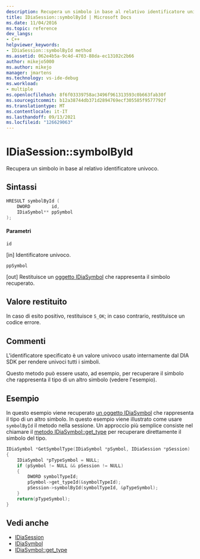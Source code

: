 ```yaml
---
description: Recupera un simbolo in base al relativo identificatore univoco.
title: IDiaSession::symbolById | Microsoft Docs
ms.date: 11/04/2016
ms.topic: reference
dev_langs:
- C++
helpviewer_keywords:
- IDiaSession::symbolById method
ms.assetid: 062e4b5a-9c4d-4703-88da-ec13102c2b66
author: mikejo5000
ms.author: mikejo
manager: jmartens
ms.technology: vs-ide-debug
ms.workload:
- multiple
ms.openlocfilehash: 8f6f03339758ac3496f961313593c0b663fab30f
ms.sourcegitcommit: b12a38744db371d2894769ecf305585f9577792f
ms.translationtype: MT
ms.contentlocale: it-IT
ms.lasthandoff: 09/13/2021
ms.locfileid: "126629063"
---
```

# <a name="idiasessionsymbolbyid"></a>IDiaSession::symbolById
Recupera un simbolo in base al relativo identificatore univoco.

## <a name="syntax"></a>Sintassi

```C++
HRESULT symbolById (
    DWORD        id,
    IDiaSymbol** ppSymbol
);
```

#### <a name="parameters"></a>Parametri
`id`

[in] Identificatore univoco.

`ppSymbol`

[out] Restituisce un [oggetto IDiaSymbol](../../debugger/debug-interface-access/idiasymbol.md) che rappresenta il simbolo recuperato.

## <a name="return-value"></a>Valore restituito
In caso di esito positivo, restituisce `S_OK`; in caso contrario, restituisce un codice errore.

## <a name="remarks"></a>Commenti
L'identificatore specificato è un valore univoco usato internamente dal DIA SDK per rendere univoci tutti i simboli.

Questo metodo può essere usato, ad esempio, per recuperare il simbolo che rappresenta il tipo di un altro simbolo (vedere l'esempio).

## <a name="example"></a>Esempio
In questo esempio viene recuperato [un oggetto IDiaSymbol](../../debugger/debug-interface-access/idiasymbol.md) che rappresenta il tipo di un altro simbolo. In questo esempio viene illustrato come usare `symbolById` il metodo nella sessione. Un approccio più semplice consiste nel chiamare il [metodo IDiaSymbol::get_type](../../debugger/debug-interface-access/idiasymbol-get-type.md) per recuperare direttamente il simbolo del tipo.

```C++
IDiaSymbol *GetSymbolType(IDiaSymbol *pSymbol, IDiaSession *pSession)
{
    IDiaSymbol *pTypeSymbol = NULL;
    if (pSymbol != NULL && pSession != NULL)
    {
        DWORD symbolTypeId;
        pSymbol->get_typeId(&symbolTypeId);
        pSession->symbolById(symbolTypeId, &pTypeSymbol);
    }
    return(pTypeSymbol);
}
```

## <a name="see-also"></a>Vedi anche
- [IDiaSession](../../debugger/debug-interface-access/idiasession.md)
- [IDiaSymbol](../../debugger/debug-interface-access/idiasymbol.md)
- [IDiaSymbol::get_type](../../debugger/debug-interface-access/idiasymbol-get-type.md)
